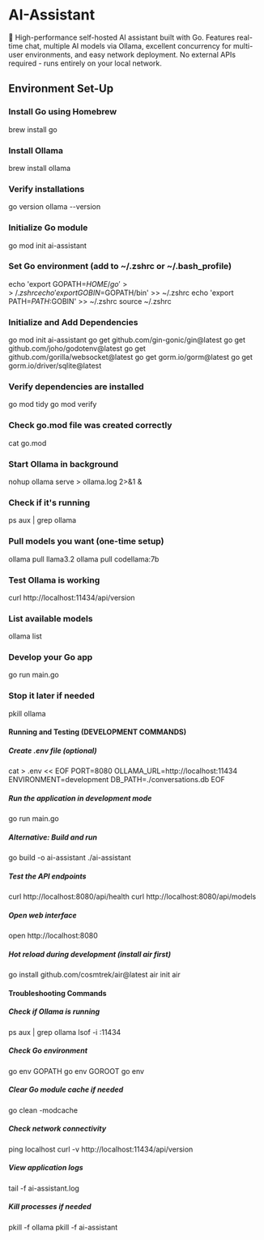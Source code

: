 # AI-Assistant
🤖 High-performance self-hosted AI assistant built with Go. Features real-time chat, multiple AI models via Ollama, excellent concurrency for multi-user environments, and easy network deployment. No external APIs required - runs entirely on your local network.

## Environment Set-Up

### Install Go using Homebrew
brew install go

### Install Ollama
brew install ollama

### Verify installations
go version
ollama --version

### Initialize Go module
go mod init ai-assistant

### Set Go environment (add to ~/.zshrc or ~/.bash_profile)
echo 'export GOPATH=$HOME/go' >> ~/.zshrc
echo 'export GOBIN=$GOPATH/bin' >> ~/.zshrc
echo 'export PATH=$PATH:$GOBIN' >> ~/.zshrc
source ~/.zshrc

### Initialize and Add Dependencies
go mod init ai-assistant
go get github.com/gin-gonic/gin@latest
go get github.com/joho/godotenv@latest
go get github.com/gorilla/websocket@latest
go get gorm.io/gorm@latest
go get gorm.io/driver/sqlite@latest

### Verify dependencies are installed
go mod tidy
go mod verify

### Check go.mod file was created correctly
cat go.mod

### Start Ollama in background
nohup ollama serve > ollama.log 2>&1 &

### Check if it's running
ps aux | grep ollama

### Pull models you want (one-time setup)
ollama pull llama3.2
ollama pull codellama:7b

### Test Ollama is working
curl http://localhost:11434/api/version

### List available models
ollama list

### Develop your Go app
go run main.go

### Stop it later if needed
pkill ollama 

#### Running and Testing (DEVELOPMENT COMMANDS)
##### Create .env file (optional)
cat > .env << EOF
PORT=8080
OLLAMA_URL=http://localhost:11434
ENVIRONMENT=development
DB_PATH=./conversations.db
EOF

##### Run the application in development mode
go run main.go

##### Alternative: Build and run
go build -o ai-assistant
./ai-assistant

##### Test the API endpoints
curl http://localhost:8080/api/health
curl http://localhost:8080/api/models

##### Open web interface
open http://localhost:8080

##### Hot reload during development (install air first)
go install github.com/cosmtrek/air@latest
air init
air

#### Troubleshooting Commands
##### Check if Ollama is running
ps aux | grep ollama
lsof -i :11434

##### Check Go environment
go env GOPATH
go env GOROOT
go env

##### Clear Go module cache if needed
go clean -modcache

##### Check network connectivity
ping localhost
curl -v http://localhost:11434/api/version

##### View application logs
tail -f ai-assistant.log

##### Kill processes if needed
pkill -f ollama
pkill -f ai-assistant